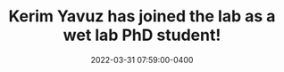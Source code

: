 ---
title: Kerim Yavuz has joined the lab as a wet lab PhD student!
date: 2022-03-31 07:59:00-0400
inline: false
---